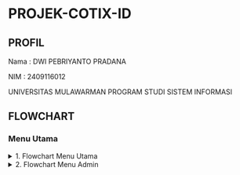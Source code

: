 # PROJEK-COTIX-ID
## PROFIL
Nama : DWI PEBRIYANTO PRADANA

NIM : 2409116012

UNIVERSITAS MULAWARMAN PROGRAM STUDI SISTEM INFORMASI

## FLOWCHART
### Menu Utama
<details>
  <summary>1. Flowchart Menu Utama</summary>
  <img src="https://github.com/user-attachments/assets/e796faa9-b019-4052-bed2-02ead4ac30d1"alt="">
</details>

<details>
  <summary>2. Flowchart Menu Admin</summary>
  <img src="https://github.com/user-attachments/assets/48cf2c19-29f4-4688-95fb-4560cd0b02c7"alt="">
</details>
